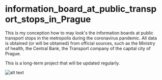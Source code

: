 # information_board_at_public_transport_stops_in_Prague

This is my conception how to may look's the information boards at public transport stops in the metropolis during the coronavirus pandemic. 
All data is obtained (or will be obtained) from official sources, such as the Ministry of health, the Central Bank, the Transport company of the capital city of Prague.


This is a long-term project that will be updated regularly.

![alt text](/Screenshots.png "alt")
